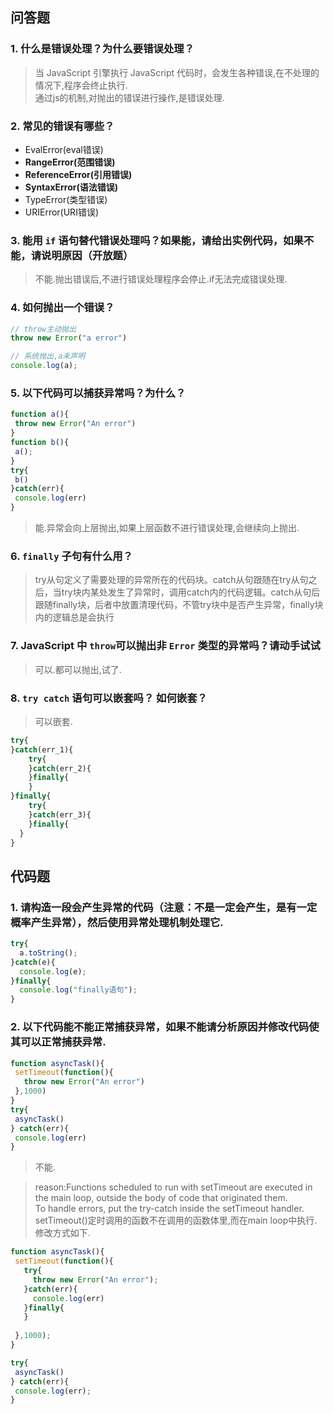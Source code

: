 ## 问答题
### 1. 什么是错误处理？为什么要错误处理？  
>当 JavaScript 引擎执行 JavaScript 代码时，会发生各种错误,在不处理的
情况下,程序会终止执行.  
通过js的机制,对抛出的错误进行操作,是错误处理.  

### 2. 常见的错误有哪些？  
* EvalError(eval错误)
* **RangeError(范围错误)**
* **ReferenceError(引用错误)**
* **SyntaxError(语法错误)**
* TypeError(类型错误)
* URIError(URI错误)

### 3. 能用 `if` 语句替代错误处理吗？如果能，请给出实例代码，如果不能，请说明原因（开放题）  
>不能.抛出错误后,不进行错误处理程序会停止.if无法完成错误处理.

### 4. 如何抛出一个错误？  
```js
// throw主动抛出
throw new Error("a error")

// 系统抛出,a未声明
console.log(a);
```

### 5. 以下代码可以捕获异常吗？为什么？
```js
function a(){
 throw new Error("An error")
}
function b(){
 a();
}
try{
 b()
}catch(err){
 console.log(err)
}
```  
>能.异常会向上层抛出,如果上层函数不进行错误处理,会继续向上抛出.

### 6. `finally` 子句有什么用？  
>try从句定义了需要处理的异常所在的代码块。catch从句跟随在try从句之后，当try块内某处发生了异常时，调用catch内的代码逻辑。catch从句后跟随finally块，后者中放置清理代码，不管try块中是否产生异常，finally块内的逻辑总是会执行

### 7. JavaScript 中 `throw`可以抛出非 `Error` 类型的异常吗？请动手试试  
>可以.都可以抛出,试了.

### 8. `try catch` 语句可以嵌套吗？ 如何嵌套？  
>可以嵌套.
```js
try{
}catch(err_1){
	try{
	}catch(err_2){
	}finally{
	}
}finally{
	try{
	}catch(err_3){
	}finally{
  }
}
```

## 代码题
### 1. 请构造一段会产生异常的代码（注意：不是一定会产生，是有一定概率产生异常），然后使用异常处理机制处理它.  
```js
try{
  a.toString();
}catch(e){
  console.log(e);
}finally{
  console.log("finally语句");
}
```

### 2. 以下代码能不能正常捕获异常，如果不能请分析原因并修改代码使其可以正常捕获异常.
```js
function asyncTask(){
 setTimeout(function(){
   throw new Error("An error")
 },1000)
}
try{
 asyncTask()
} catch(err){
 console.log(err)
}
```
>不能.

>reason:Functions scheduled to run with setTimeout are executed in the main loop, outside the body of code that originated them.  
To handle errors, put the try-catch inside the setTimeout handler.  
setTimeout()定时调用的函数不在调用的函数体里,而在main loop中执行.  
修改方式如下.  

```js
function asyncTask(){
 setTimeout(function(){
   try{
     throw new Error("An error");
   }catch(err){
     console.log(err)
   }finally{
   }
   
 },1000);
}

try{
 asyncTask()
} catch(err){
 console.log(err);
}
```
